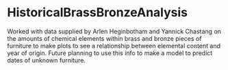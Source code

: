 # HistoricalBrassBronzeAnalysis

Worked with data supplied by Arlen Heginbotham and Yannick Chastang on the amounts of chemical elements within brass and bronze pieces of furniture to make plots to see a relationship between elemental content and year of origin. Future planning to use this info to make a model to predict dates of unknown furniture.
